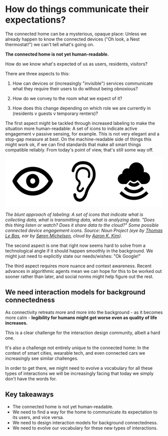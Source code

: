 # How do things communicate their expectations?

The connected home can be a mysterious, opaque place: Unless we already happen to know the connected devices ("Oh look, a Nest thermostat!") we can't tell what's going on.

**The connected home is not yet human-readable.** 

How do we know what's expected of us as users, residents, visitors? 

There are three aspects to this:

1. How can devices or (increasingly "invisible") services communicate what they require their users to do without being obnoxious?

2. How do we convey to the room what we expect of it? 

3. How does this change depending on which role we are currently in (residents v guests v temporary renters)?

The first aspect might be tackled through increased labeling to make the situation more human-readable: A set of icons to indicate active engagement v passive sensing, for example. This is not very elegant and a stop-gap measure at best. On the machine-readable side of things this might work ok, if we can find standards that make all smart things compatible reliably. From today's point of view, that's still some way off.

<img src="img/icons.png" alt="icons" width="540" height="158" class="aligncenter size-full wp-image-6753" />

_The blunt approach of labeling: A set of icons that indicate what is collecting data, what is transmitting data, what is analyzing data. "Does this thing listen or watch? Does it share data to the cloud?" Some possible connected device engagement icons. Source: Noun Project (eye by <a href="https://thenounproject.com/search/?q=eye&amp;i=6186">Thomas Le Bas</a>, ear by <a href="https://thenounproject.com/search/?q=ear&amp;i=6200">Søren Michelsen</a>, cloud by <a href="https://thenounproject.com/search/?q=wifi&amp;i=123908">Aaron K. Kim</a>)._


The second aspect is one that right now seems hard to solve from a technological angle if it should happen smoothly in the background. We might just need to explicitly state our needs/wishes: "Ok Google!"

The third aspect requires more nuance and context awareness. Recent advances in algorithmic agents mean we can hope for this to be worked out sooner rather than later, and social norms might help figure out the rest.

## We need interaction models for background connectedness

As connectivity retreats more and more into the background - as it becomes more calm - **legibility for humans might get worse even as quality of life increases.**

This is a clear challenge for the interaction design community, albeit a hard one. 

It's also a challenge not entirely unique to the connected home: In the context of smart cities, wearable tech, and even connected cars we increasingly see similar challenges.

In order to get there, we might need to evolve a vocabulary for all these types of interactions we will be increasingly facing that today we simply don't have the words for.

## Key takeaways

- The connected home is not yet human-readable.
- We need to find a way for the home to communicate its expectation to its users, and vice versa.
- We need to design interaction models for background connectedness.
- We need to evolve our vocabulary for these new types of interactions.




